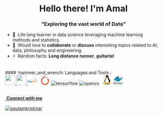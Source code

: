 <h1 align="center">Hello there! I'm Amal</h1>
<h3 align="center">"Exploring the vast world of Data"</h3>

- 🌱 &nbsp;Life long learner in data science leveraging machine learning methods and statistics.
- 💬 &nbsp;Would love to **collaborate** or **discuss** interesting topics related to AI, data, philosophy and engineering.                                                          
- ⚡ &nbsp;Random facts: **Long distance runner**, **guitarist** 
<br>
#### :hammer_and_wrench: Languages and Tools :

<div>
  <a href="https://www.python.org/" target="_blank"> <img height="32" width="32" src="https://img.icons8.com/color/48/000000/python--v1.png"/> </a>
  <a href="https://www.cplusplus.com/" target="_blank"> <img height="32" width="32" src="https://img.icons8.com/color/512/c-plus-plus-logo.png"/> </a>
  <img src="https://github.com/devicons/devicon/blob/master/icons/mysql/mysql-original-wordmark.svg" title="MySQL"  alt="MySQL" width="32" height="32"/>&nbsp;
  <img src="https://github.com/devicons/devicon/blob/master/icons/pytorch/pytorch-original.svg" title="Pytorch" **alt="Pytorch" width="32" height="32"/>
  <img src="https://www.vectorlogo.zone/logos/tensorflow/tensorflow-icon.svg" alt="tensorflow" width="32" height="32"/>
  <img src="https://www.vectorlogo.zone/logos/opencv/opencv-icon.svg" alt="opencv" width="32" height="32"/>&nbsp;
  <a href="https://www.linux.org/" target="_blank"><img src="https://raw.githubusercontent.com/devicons/devicon/master/icons/linux/linux-original.svg" alt="linux" width="32" height="32"/></a>
  <a href="https://www.docker.com/" target="_blank"> <img src="https://raw.githubusercontent.com/devicons/devicon/master/icons/docker/docker-original-wordmark.svg" alt="docker" width="32" height="32"/>
</div>
    
<br>

&nbsp;**Connect with me** 
<p align="left">
<a href="https://www.linkedin.com/in/art1998/" target="blank"><img align="center" src="https://raw.githubusercontent.com/rahuldkjain/github-profile-readme-generator/master/src/images/icons/Social/linked-in-alt.svg" alt="gautamkrishnar" height="20" width="30" /></a>
